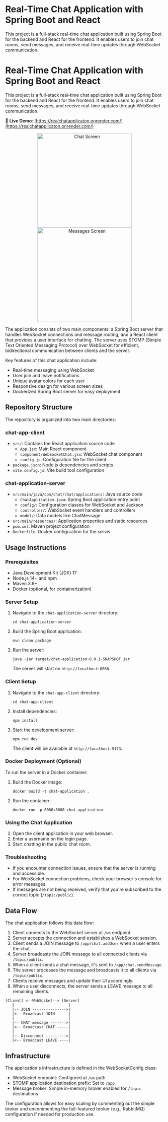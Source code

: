 # Real-Time Chat Application with Spring Boot and React

This project is a full-stack real-time chat application built using Spring Boot for the backend and React for the frontend. It enables users to join chat rooms, send messages, and receive real-time updates through WebSocket communication.
# Real-Time Chat Application with Spring Boot and React

This project is a full-stack real-time chat application built using Spring Boot for the backend and React for the frontend. It enables users to join chat rooms, send messages, and receive real-time updates through WebSocket communication.

🔗 **Live Demo**: [https://realchatapplicaton.onrender.com/](https://realchatapplicaton.onrender.com/)



<div align="center">
  <img src="chat1.png" alt="Chat Screen" width="300"/>
  <img src="chat2.png" alt="Messages Screen" width="300"/>
</div>


The application consists of two main components: a Spring Boot server that handles WebSocket connections and message routing, and a React client that provides a user interface for chatting. The server uses STOMP (Simple Text Oriented Messaging Protocol) over WebSocket for efficient, bidirectional communication between clients and the server.

Key features of this chat application include:
- Real-time messaging using WebSocket
- User join and leave notifications
- Unique avatar colors for each user
- Responsive design for various screen sizes
- Dockerized Spring Boot server for easy deployment

## Repository Structure

The repository is organized into two main directories:

### chat-app-client
- `src/`: Contains the React application source code
  - `App.jsx`: Main React component
  - `component/WebSocketChat.jsx`: WebSocket chat component
  - `config.js`: Configuration file for the client
- `package.json`: Node.js dependencies and scripts
- `vite.config.js`: Vite build tool configuration

### chat-application-server
- `src/main/java/com/chat/chat/application/`: Java source code
  - `ChatApplication.java`: Spring Boot application entry point
  - `config/`: Configuration classes for WebSocket and Jackson
  - `controller/`: WebSocket event handlers and controllers
  - `model/`: Data models like ChatMessage
- `src/main/resources/`: Application properties and static resources
- `pom.xml`: Maven project configuration
- `Dockerfile`: Docker configuration for the server

## Usage Instructions

### Prerequisites
- Java Development Kit (JDK) 17
- Node.js 14+ and npm
- Maven 3.6+
- Docker (optional, for containerization)

### Server Setup

1. Navigate to the `chat-application-server` directory:
   ```
   cd chat-application-server
   ```

2. Build the Spring Boot application:
   ```
   mvn clean package
   ```

3. Run the server:
   ```
   java -jar target/chat-application-0.0.1-SNAPSHOT.jar
   ```

   The server will start on `http://localhost:8080`.

### Client Setup

1. Navigate to the `chat-app-client` directory:
   ```
   cd chat-app-client
   ```

2. Install dependencies:
   ```
   npm install
   ```

3. Start the development server:
   ```
   npm run dev
   ```

   The client will be available at `http://localhost:5173`.

### Docker Deployment (Optional)

To run the server in a Docker container:

1. Build the Docker image:
   ```
   docker build -t chat-application .
   ```

2. Run the container:
   ```
   docker run -p 8080:8080 chat-application
   ```

### Using the Chat Application

1. Open the client application in your web browser.
2. Enter a username on the login page.
3. Start chatting in the public chat room.

### Troubleshooting

- If you encounter connection issues, ensure that the server is running and accessible.
- For WebSocket connection problems, check your browser's console for error messages.
- If messages are not being received, verify that you're subscribed to the correct topic (`/topic/public`).

## Data Flow

The chat application follows this data flow:

1. Client connects to the WebSocket server at `/ws` endpoint.
2. Server accepts the connection and establishes a WebSocket session.
3. Client sends a JOIN message to `/app/chat.addUser` when a user enters the chat.
4. Server broadcasts the JOIN message to all connected clients via `/topic/public`.
5. When a client sends a chat message, it's sent to `/app/chat.sendMessage`.
6. The server processes the message and broadcasts it to all clients via `/topic/public`.
7. Clients receive messages and update their UI accordingly.
8. When a user disconnects, the server sends a LEAVE message to all remaining clients.

```
[Client] <--WebSocket--> [Server]
   |                        |
   |-- JOIN --------------->|
   |<-- Broadcast JOIN -----|
   |                        |
   |-- CHAT message ------->|
   |<-- Broadcast CHAT -----|
   |                        |
   |-- Disconnect --------->|
   |<-- Broadcast LEAVE ----|
```

## Infrastructure

The application's infrastructure is defined in the WebSocketConfig class:

- WebSocket endpoint: Configured at `/ws` path
- STOMP application destination prefix: Set to `/app`
- Message broker: Simple in-memory broker enabled for `/topic` destinations

The configuration allows for easy scaling by commenting out the simple broker and uncommenting the full-featured broker (e.g., RabbitMQ) configuration if needed for production use.